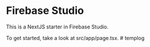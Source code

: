 # Firebase Studio

This is a NextJS starter in Firebase Studio.

To get started, take a look at src/app/page.tsx.
#   t e m p l o g  
 